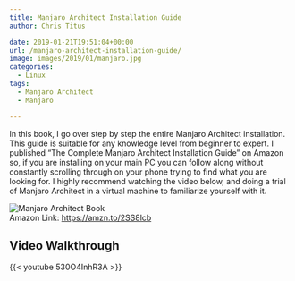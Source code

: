 ```yaml
---
title: Manjaro Architect Installation Guide
author: Chris Titus

date: 2019-01-21T19:51:04+00:00
url: /manjaro-architect-installation-guide/
image: images/2019/01/manjaro.jpg
categories:
  - Linux
tags:
  - Manjaro Architect
  - Manjaro

---
```

In this book, I go over step by step the entire Manjaro Architect installation. This guide is suitable for any knowledge level from beginner to expert. <!--more-->I published &#8220;The Complete Manjaro Architect Installation Guide&#8221; on Amazon so, if you are installing on your main PC you can follow along without constantly scrolling through on your phone trying to find what you are looking for. I highly recommend watching the video below, and doing a trial of Manjaro Architect in a virtual machine to familiarize yourself with it. 

![Manjaro Architect Book](/images/2019/01/manjaro-cover.jpg)  
Amazon Link: https://amzn.to/2SS8lcb

## Video Walkthrough
{{< youtube 530O4InhR3A >}}  


